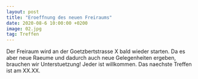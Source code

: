 ```yaml
---
layout: post
title: "Eroeffnung des neuen Freiraums"
date: 2020-08-6 10:00:00 +0200
image: 02.jpg
tag: Treffen
---
```

Der Freiraum wird an der Goetzbertstrasse X bald wieder starten. Da es aber neue Raeume und dadurch auch neue Gelegenheiten ergeben, brauchen wir Unterstuetzung! Jeder ist willkommen. Das naechste Treffen ist am XX.XX.
